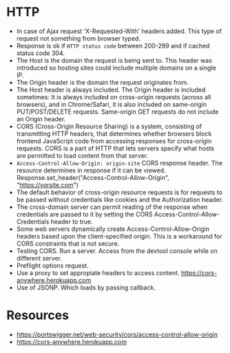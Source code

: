 # HTTP

- In case of Ajax request 'X-Requested-With' headers added. This type of request not something from browser typed.
- Response is ok if `HTTP status code` between 200-299 and if cached status code 304.
- The Host is the domain the request is being sent to. This header was introduced so hosting sites could include multiple domains on a single IP.
- The Origin header is the domain the request originates from.
- The Host header is always included. The Origin header is included sometimes: It is always included on cross-origin requests (across all browsers), and in Chrome/Safari, it is also included on same-origin PUT/POST/DELETE requests. Same-origin GET requests do not include an Origin header.
- CORS (Cross-Origin Resource Sharing) is a system, consisting of transmitting HTTP headers, that determines whether browsers block frontend JavaScript code from accessing responses for cross-origin requests. CORS is a part of HTTP that lets servers specify what hosts are permitted to load content from that server.
- `Access-Control-Allow-Origin: origin-site` CORS response header. The resource determines in response if it can be viewed. Response.set_header("Access-Control-Allow-Origin", "https://yorsite.com")
- The default behavior of cross-origin resource requests is for requests to be passed without credentials like cookies and the Authorization header.
- The cross-domain server can permit reading of the response when credentials are passed to it by setting the CORS Access-Control-Allow-Credentials header to true.
- Some web servers dynamically create Access-Control-Allow-Origin headers based upon the client-specified origin. This is a workaround for CORS constraints that is not secure.
- Testing CORS. Run a server. Access from the devtool console while on different server.
- Preflight options request. 
- Use a proxy to set appropiate headers to access content. https://cors-anywhere.herokuapp.com
- Use of JSONP. Which loads by passing callback. 



# Resources
- https://portswigger.net/web-security/cors/access-control-allow-origin
- https://cors-anywhere.herokuapp.com